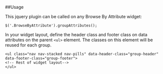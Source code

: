 ##Usage

This jquery plugin can be called on any Browse By Attribute widget:

```
$('.BrowseByAttribute').groupAttributes();
```

In your widget layout, define the header class and footer class on data attributes on the parent `<ul>` element. The classes on this element will be reused for each group.

```
<ul class="nav nav-stacked nav-pills" data-header-class="group-header" data-footer-class="group-footer">
<!-- Rest of widget layout-->
</ul>
```
